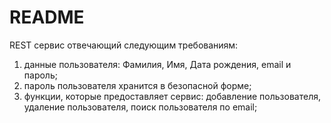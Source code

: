 # README #

REST сервис отвечающий следующим требованиям: 
1. данные пользователя: Фамилия, Имя, Дата рождения, email и пароль;
2. пароль пользователя хранится в безопасной форме; 
3. функции, которые предоставляет сервис: 
      добавление пользователя,
      удаление пользователя,
      поиск пользователя по email;